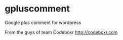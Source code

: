 gpluscomment
============

Google plus comment for wordpress


From the guys of team Codeboxr http://codeboxr.com
